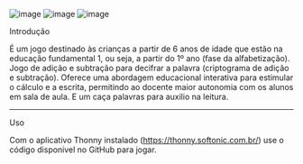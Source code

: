 ![image](https://github.com/karolpedro/ProjetoIntegrador/assets/109926330/0fd4ec7d-b285-461f-9a14-6477b9b15039)
![image](https://github.com/karolpedro/ProjetoIntegrador/assets/109926330/4a25df2e-6815-4508-bcea-ab46862a9112)
![image](https://github.com/karolpedro/ProjetoIntegrador/assets/109926330/f40c0725-c736-424d-abc6-6582483ca6be)

Introdução

É um jogo destinado às crianças a partir de 6 anos de idade que estão na educação fundamental 1, ou seja, a partir do 1º ano (fase da alfabetização).
Jogo de adição e subtração para decifrar a palavra (criptograma de adição e subtração). Oferece uma abordagem educacional interativa para estimular o
cálculo e a escrita, permitindo ao docente maior autonomia com os alunos em sala de aula. E um caça palavras para auxilio na leitura.
_______________________________________________

Uso

Com o aplicativo Thonny instalado (https://thonny.softonic.com.br/) use o código disponivel no GitHub para jogar.







 





